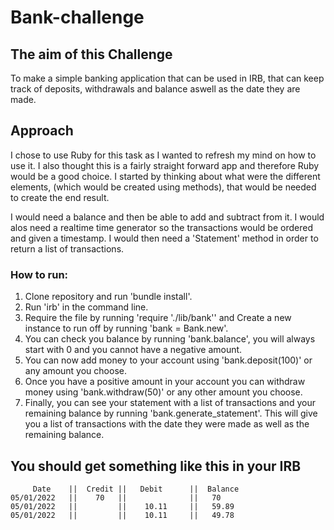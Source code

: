 # Bank-challenge

## The aim of this Challenge
To make a simple banking application that can be used in IRB, that can keep track of deposits, withdrawals and balance aswell as the date they are made. 

## Approach
I chose to use Ruby for this task as I wanted to refresh my mind on how to use it. I also thought this is a fairly straight forward app and therefore Ruby would be a good choice. I started by thinking about what were the different elements, (which would be created using methods), that would be needed to create the end result. 

I would need a balance and then be able to add and subtract from it. I would alos need a realtime time generator so the transactions would be ordered and given a timestamp. I would then need a 'Statement' method in order to return a list of transactions.  
### How to run:
1. Clone repository and run 'bundle install'.
2. Run 'irb' in the command line.
3. Require the file by running 'require './lib/bank'' and Create a new instance to run off by running 'bank = Bank.new'.
4. You can check you balance by running 'bank.balance', you will always start with 0 and you cannot have a negative amount.
5. You can now add money to your account using 'bank.deposit(100)' or any amount you choose.
6. Once you have a positive amount in your account you can withdraw money using 'bank.withdraw(50)' or any other amount you choose.
7. Finally, you can see your statement with a list of transactions and your remaining balance by running 'bank.generate_statement'. This will give you a list of transactions with the date they were made as well as the remaining balance. 

## You should get something like this in your IRB
```
     Date    ||  Credit ||   Debit      ||  Balance
05/01/2022   ||    70   ||              ||   70
05/01/2022   ||         ||    10.11     ||   59.89
05/01/2022   ||         ||    10.11     ||   49.78
```
